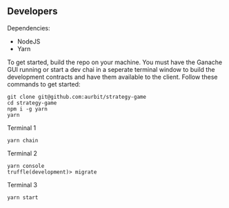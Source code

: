 ## Developers

Dependencies:

- NodeJS
- Yarn

To get started, build the repo on your machine. You must have the Ganache GUI running or start a dev chai in a seperate terminal window to build the development contracts and have them available to the client. Follow these commands to get started:

```
git clone git@github.com:aurbit/strategy-game
cd strategy-game
npm i -g yarn
yarn
```

Terminal 1

```
yarn chain
```

Terminal 2

```
yarn console
truffle(development)> migrate
```

Terminal 3

```
yarn start
```
